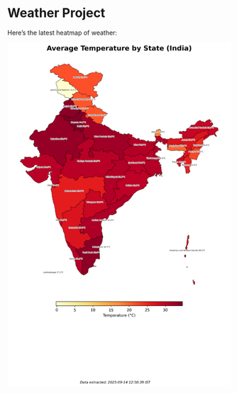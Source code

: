 # Weather Project

Here’s the latest heatmap of weather:

![India Heatmap](docs/assets/india_heatmap.png?v=C66CC9)
